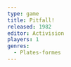 ```yaml
---
type: game
title: Pitfall!
released: 1982
editor: Activision
players: 1
genres:
  - Plates-formes
---
```

